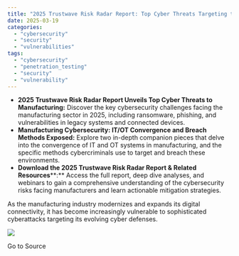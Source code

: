 ```yaml
---
title: "2025 Trustwave Risk Radar Report: Top Cyber Threats Targeting the Manufacturing Sector"
date: 2025-03-19
categories: 
  - "cybersecurity"
  - "security"
  - "vulnerabilities"
tags: 
  - "cybersecurity"
  - "penetration_testing"
  - "security"
  - "vulnerability"
---
```


- **2025 Trustwave Risk Radar Report Unveils Top Cyber Threats to Manufacturing:** Discover the key cybersecurity challenges facing the manufacturing sector in 2025, including ransomware, phishing, and vulnerabilities in legacy systems and connected devices.
- **Manufacturing Cybersecurity: IT/OT Convergence and Breach Methods Exposed:** Explore two in-depth companion pieces that delve into the convergence of IT and OT systems in manufacturing, and the specific methods cybercriminals use to target and breach these environments.
- **Download the 2025 Trustwave Risk Radar Report & Related Resources****:** Access the full report, deep dive analyses, and webinars to gain a comprehensive understanding of the cybersecurity risks facing manufacturers and learn actionable mitigation strategies.

As the manufacturing industry modernizes and expands its digital connectivity, it has become increasingly vulnerable to sophisticated cyberattacks targeting its evolving cyber defenses.

![](https://track.hubspot.com/__ptq.gif?a=21158977&k=14&r=https%3A%2F%2Fwww.trustwave.com%2Fen-us%2Fresources%2Fblogs%2Fspiderlabs-blog%2F2025-trustwave-risk-radar-report-top-cyber-threats-targeting-the-manufacturing-sector%2F&bu=https%253A%252F%252Fwww.trustwave.com%252Fen-us%252Fresources%252Fblogs%252Fspiderlabs-blog&bvt=rss)

Go to Source
